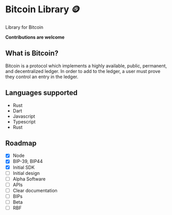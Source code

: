 # Bitcoin Library 🪙

Library for Bitcoin

**Contributions are welcome**


## What is Bitcoin?

Bitcoin is a protocol which implements a highly available, public, permanent, and decentralized ledger. In order to add to the ledger, a user must prove they control an entry in the ledger. 

## Languages supported

- Rust
- Dart
- Javascript
- Typescript
- Rust


## Roadmap

- [x] Node
- [x] BIP-39, BIP44
- [x] Initial SDK
- [ ] Initial design
- [ ] Alpha Software
- [ ] APIs
- [ ] Clear documentation
- [ ] BIPs
- [ ] Beta
- [ ] RBF
